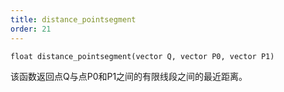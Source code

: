 ```yaml
---
title: distance_pointsegment
order: 21
---
```


`float distance_pointsegment(vector Q, vector P0, vector P1)`

该函数返回点Q与点P0和P1之间的有限线段之间的最近距离。
